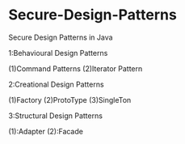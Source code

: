 # Secure-Design-Patterns
Secure Design Patterns in Java

1:Behavioural Design Patterns

(1)Command Patterns
(2)Iterator Pattern

2:Creational Design Patterns

(1)Factory
(2)ProtoType
(3)SingleTon

3:Structural Design Patterns

(1):Adapter
(2):Facade
